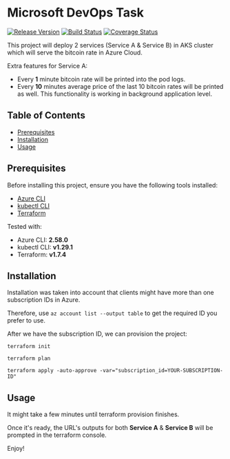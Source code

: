 # Microsoft DevOps Task

[![Release Version](https://img.shields.io/github/v/release/username/repo.svg)](https://github.com/username/repo/releases/latest)
[![Build Status](https://img.shields.io/travis/username/repo/master.svg)](https://travis-ci.org/username/repo)
[![Coverage Status](https://img.shields.io/coveralls/github/username/repo/master.svg)](https://coveralls.io/github/username/repo)

This project will deploy 2 services (Service A & Service B) in AKS cluster which will serve the bitcoin rate in Azure Cloud.

Extra features for Service A:
- Every **1** minute bitcoin rate will be printed into the pod logs.
- Every **10** minutes average price of the last 10 bitcoin rates will be printed as well. This functionality is working in background application level.  

## Table of Contents
- [Prerequisites](#prerequisites)
- [Installation](#installation)
- [Usage](#usage)

## Prerequisites

Before installing this project, ensure you have the following tools installed:

- [Azure CLI](https://docs.microsoft.com/en-us/cli/azure/install-azure-cli)
- [kubectl CLI](https://kubernetes.io/docs/tasks/tools/install-kubectl/)
- [Terraform](https://learn.hashicorp.com/tutorials/terraform/install-cli)

Tested with:
- Azure CLI: **2.58.0**
- kubectl CLI: **v1.29.1**
- Terraform: **v1.7.4**

## Installation

Installation was taken into account that clients might have more than one subscription IDs in Azure.

Therefore, use ```az account list --output table``` to get the required ID you prefer to use.


After we have the subscription ID, we can provision the project:

```
terraform init
```

```
terraform plan
```

```
terraform apply -auto-approve -var="subscription_id=YOUR-SUBSCRIPTION-ID" 
```


## Usage

It might take a few minutes until terraform provision finishes.

Once it's ready, the URL's outputs for both **Service A** & **Service B** will be prompted in the terraform console.


Enjoy!
